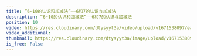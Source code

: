 ```yaml
---
title: “6~10的认识和加减法”——6和7的认识与加减法
description: “6~10的认识和加减法”——6和7的认识与加减法
position: 10
video: https://res.cloudinary.com/dtysyyt3a/video/upload/v1671538097/easymath/1年级上/05单元6~10的认识和加减法/ghdvgj8phk9raiszum77.mp4
video_additional: 
thumbnail: https://res.cloudinary.com/dtysyyt3a/image/upload/v1671538099/easymath/1年级上/05单元6~10的认识和加减法/auyu6osvnfkp8wziq64q.png
is_free: False
---
```

